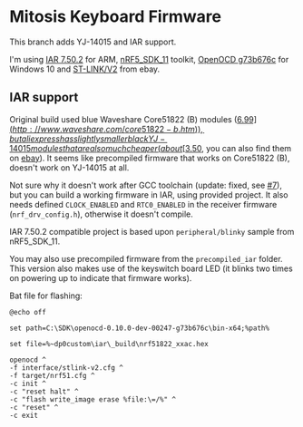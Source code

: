 # Mitosis Keyboard Firmware

This branch adds YJ-14015 and IAR support.

I'm using [IAR 7.50.2](https://www.iar.com/) for ARM,
[nRF5_SDK_11](https://developer.nordicsemi.com/nRF5_SDK/) toolkit,
[OpenOCD g73b676c](http://www.freddiechopin.info/en/download/category/10-openocd-dev/) for Windows 10
and [ST-LINK/V2](http://www.ebay.com/itm/ST-Link-V2-Programming-Unit-mini-STM8-STM32-Emulator-Downloader-M89-Top-/331803020521) from ebay.

## IAR support

Original build used blue Waveshare Core51822 (B)
modules ([$6.99](http://www.waveshare.com/core51822-b.htm)), but aliexpress has slightly smaller black YJ-14015
modules that are also much cheaper (about [$3.50](https://www.aliexpress.com/item/BLE4-0-Bluetooth-2-4GHz-Wireless-Module-NRF51822-Board-Core51822-B/32633417101.html),
you can also find them on [ebay](http://www.ebay.com/itm/BLE4-0-Bluetooth-2-4GHz-Wireless-Module-NRF51822-Board-Core51822-B-/282575577879)).
It seems like precompiled firmware that works on Core51822 (B), doesn't work on YJ-14015 at all.

Not sure why it doesn't work after GCC toolchain (update: fixed, see [#7](https://github.com/reversebias/mitosis/pull/7)), but you can build a working firmware in IAR, using provided project.
It also needs defined `CLOCK_ENABLED` and `RTC0_ENABLED` in the receiver firmware (`nrf_drv_config.h`),
otherwise it doesn't compile.

IAR 7.50.2 compatible project is based upon `peripheral/blinky`
sample from nRF5_SDK_11.

You may also use precompiled firmware from the `precompiled_iar` folder.
This version also makes use of the keyswitch board LED (it blinks two times on powering up to indicate that firmware works).

Bat file for flashing:

```
@echo off

set path=C:\SDK\openocd-0.10.0-dev-00247-g73b676c\bin-x64;%path%

set file=%~dp0custom\iar\_build\nrf51822_xxac.hex

openocd ^
-f interface/stlink-v2.cfg ^
-f target/nrf51.cfg ^
-c init ^
-c "reset halt" ^
-c "flash write_image erase %file:\=/%" ^
-c "reset" ^
-c exit

```









